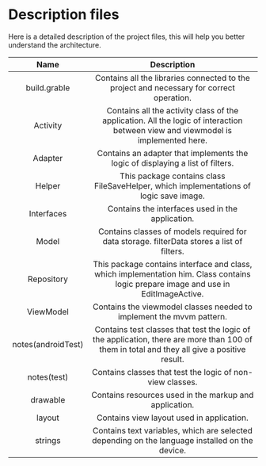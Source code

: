 # Description files

Here is a detailed description of the project files, this will help you better understand the architecture.

Name            | Description
:-------------------------:|:-------------------------:
build.grable  | Contains all the libraries connected to the project and necessary for correct operation.
Activity  | Contains all the activity class of the application. All the logic of interaction between view and viewmodel is implemented here.
Adapter | Contains an adapter that implements the logic of displaying a list of filters.
Helper | This package contains class FileSaveHelper, which implementations of logic save image.
Interfaces | Contains the interfaces used in the application.
Model | Contains classes of models required for data storage. filterData stores a list of filters.
Repository | This package contains interface and class, which implementation him. Class contains logic prepare image and use in EditImageActive. 
ViewModel | Contains the viewmodel classes needed to implement the mvvm pattern.
notes(androidTest) | Contains test classes that test the logic of the application, there are more than 100 of them in total and they all give a positive result.
notes(test) | Contains classes that test the logic of non-view classes.
drawable | Contains resources used in the markup and application.
layout | Contains view layout used in application.
strings | Contains text variables, which are selected depending on the language installed on the device.
